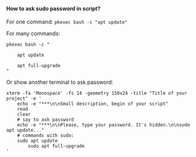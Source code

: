 #### How to ask sudo password in script?

For one command:
```pkexec bash -c "apt update"```

For many commands:
```
pkexec bash -c "

    apt update

    apt full-upgrade
"
```

Or show another terminal to ask password:
```
xterm -fa 'Monospace' -fs 14 -geometry 150x24 -title "Title of your project" -e '
	echo -e "***\n\nSmall description, begin of your script"
	read
	clear
	# say to ask password
	echo -e "***\n\nPlease, type your password. It's hidden.\n\nsudo apt update..."
	# commands with sudo:
	sudo apt update
        sudo apt full-upgrade
'
```
